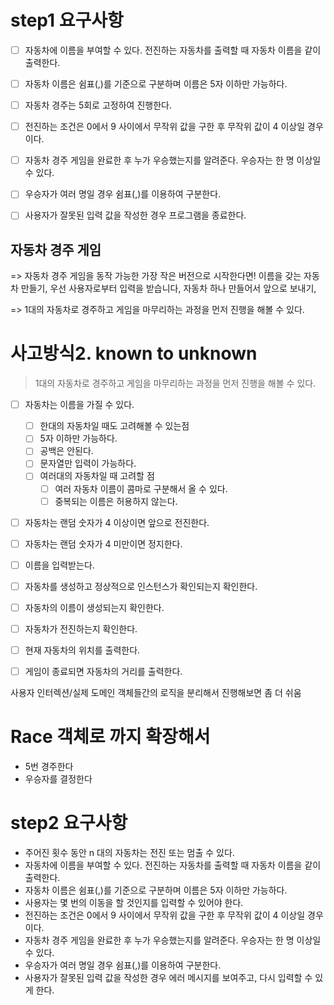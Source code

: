 

# step1 요구사항

- [ ] 자동차에 이름을 부여할 수 있다. 전진하는 자동차를 출력할 때 자동차 이름을 같이 출력한다.
- [ ] 자동차 이름은 쉼표(,)를 기준으로 구분하며 이름은 5자 이하만 가능하다.
- [ ] 자동차 경주는 5회로 고정하여 진행한다.
- [ ] 전진하는 조건은 0에서 9 사이에서 무작위 값을 구한 후 무작위 값이 4 이상일 경우이다.
- [ ] 자동차 경주 게임을 완료한 후 누가 우승했는지를 알려준다. 우승자는 한 명 이상일 수 있다.
- [ ] 우승자가 여러 명일 경우 쉼표(,)를 이용하여 구분한다.
- [ ] 사용자가 잘못된 입력 값을 작성한 경우 프로그램을 종료한다.


## 자동차 경주 게임

=> 자동차 경주 게임을 동작 가능한 가장 작은 버전으로 시작한다면!
이름을 갖는 자동차 만들기, 우선 사용자로부터 입력을 받습니다, 자동차 하나 만들어서 앞으로 보내기,

=> 1대의 자동차로 경주하고 게임을 마무리하는 과정을 먼저 진행을 해볼 수 있다.

# 사고방식2. known to unknown

> 1대의 자동차로 경주하고 게임을 마무리하는 과정을 먼저 진행을 해볼 수 있다.

- [ ] 자동차는 이름을 가질 수 있다.
  - [ ] 한대의 자동차일 때도 고려해볼 수 있는점
  - [ ] 5자 이하만 가능하다.
  - [ ] 공백은 안된다.
  - [ ] 문자열만 입력이 가능하다.
  - [ ] 여러대의 자동차일 때 고려할 점
    - [ ] 여러 자동차 이름이 콤마로 구분해서 올 수 있다.
    - [ ] 중복되는 이름은 허용하지 않는다.
- [ ] 자동차는 랜덤 숫자가 4 이상이면 앞으로 전진한다.
- [ ] 자동차는 랜덤 숫자가 4 미만이면 정지한다.

- [ ] 이름을 입력받는다.
- [ ] 자동차를 생성하고 정상적으로 인스턴스가 확인되는지 확인한다.
- [ ] 자동차의 이름이 생성되는지 확인한다.
- [ ] 자동차가 전진하는지 확인한다.
- [ ] 현재 자동차의 위치를 출력한다.
- [ ] 게임이 종료되면 자동차의 거리를 출력한다.

사용자 인터렉션/실제 도메인 객체들간의 로직을 분리해서 진행해보면 좀 더 쉬움

# Race 객체로 까지 확장해서

-  5번 경주한다
-  우승자를 결정한다

# step2 요구사항

- 주어진 횟수 동안 n 대의 자동차는 전진 또는 멈출 수 있다.
- 자동차에 이름을 부여할 수 있다. 전진하는 자동차를 출력할 때 자동차 이름을 같이 출력한다.
- 자동차 이름은 쉼표(,)를 기준으로 구분하며 이름은 5자 이하만 가능하다.
- 사용자는 몇 번의 이동을 할 것인지를 입력할 수 있어야 한다.
- 전진하는 조건은 0에서 9 사이에서 무작위 값을 구한 후 무작위 값이 4 이상일 경우이다.
- 자동차 경주 게임을 완료한 후 누가 우승했는지를 알려준다. 우승자는 한 명 이상일 수 있다.
- 우승자가 여러 명일 경우 쉼표(,)를 이용하여 구분한다.
- 사용자가 잘못된 입력 값을 작성한 경우 에러 메시지를 보여주고, 다시 입력할 수 있게 한다.